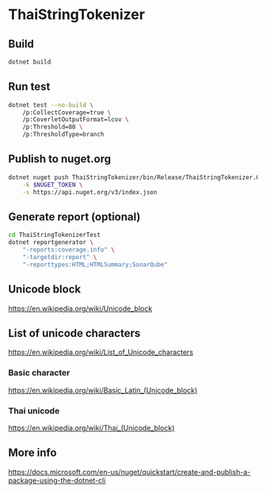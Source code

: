 # ThaiStringTokenizer

## Build

```sh
dotnet build
```

## Run test

```sh
dotnet test --no-build \
    /p:CollectCoverage=true \
    /p:CoverletOutputFormat=lcov \
    /p:Threshold=80 \
    /p:ThresholdType=branch
```

## Publish to nuget.org

```sh
dotnet nuget push ThaiStringTokenizer/bin/Release/ThaiStringTokenizer.0.5.1.nupkg \
    -k $NUGET_TOKEN \
    -s https://api.nuget.org/v3/index.json
```

## Generate report (optional)

```sh
cd ThaiStringTokenizerTest
dotnet reportgenerator \
    "-reports:coverage.info" \
    "-targetdir:report" \
    "-reporttypes:HTML;HTMLSummary;SonarQube"
```

## Unicode block

<https://en.wikipedia.org/wiki/Unicode_block>

## List of unicode characters

<https://en.wikipedia.org/wiki/List_of_Unicode_characters>

### Basic character

<https://en.wikipedia.org/wiki/Basic_Latin_(Unicode_block)>

### Thai unicode

<https://en.wikipedia.org/wiki/Thai_(Unicode_block)>

## More info

<https://docs.microsoft.com/en-us/nuget/quickstart/create-and-publish-a-package-using-the-dotnet-cli>
